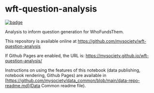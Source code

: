 
# wft-question-analysis

[![badge](https://mybinder.org/badge.svg)](https://mybinder.org/v2/gh/mysociety/wft-question-analysis/HEAD)

Analysis to inform question generation for WhoFundsThem.

This repository is available online at https://github.com/mysociety/wft-question-analysis

If Github Pages are enabled, the URL is: https://mysociety.github.io/wft-question-analysis/

Instructions on using the features of this notebook (data publishing, notebook rendering, Github Pages) are available in [https://github.com/mysociety/data_common/blob/main/data-repo-readme.md](Data Common readme file).